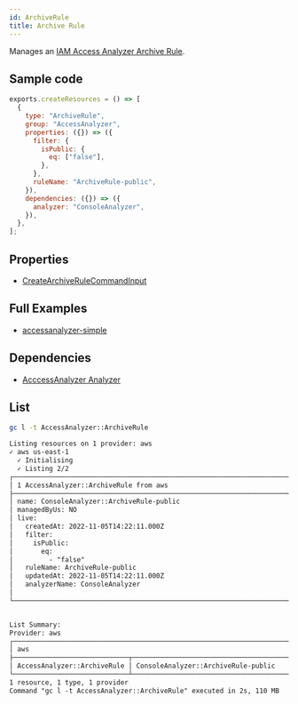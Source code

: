 ```yaml
---
id: ArchiveRule
title: Archive Rule
---
```


Manages an [IAM Access Analyzer Archive Rule](https://console.aws.amazon.com/access-analyzer/home).

## Sample code

```js
exports.createResources = () => [
  {
    type: "ArchiveRule",
    group: "AccessAnalyzer",
    properties: ({}) => ({
      filter: {
        isPublic: {
          eq: ["false"],
        },
      },
      ruleName: "ArchiveRule-public",
    }),
    dependencies: ({}) => ({
      analyzer: "ConsoleAnalyzer",
    }),
  },
];
```

## Properties

- [CreateArchiveRuleCommandInput](https://docs.aws.amazon.com/AWSJavaScriptSDK/v3/latest/clients/client-accessanalyzer/interfaces/createarchiverulecommandinput.html)

## Full Examples

- [accessanalyzer-simple](https://github.com/grucloud/grucloud/tree/main/examples/aws/AccessArchiveRule/accessanalyzer-simple)

## Dependencies

- [AcccessAnalyzer Analyzer](./Analyzer.md)

## List

```sh
gc l -t AccessAnalyzer::ArchiveRule
```

```txt
Listing resources on 1 provider: aws
✓ aws us-east-1
  ✓ Initialising
  ✓ Listing 2/2
┌──────────────────────────────────────────────────────────────────────────┐
│ 1 AccessAnalyzer::ArchiveRule from aws                                   │
├──────────────────────────────────────────────────────────────────────────┤
│ name: ConsoleAnalyzer::ArchiveRule-public                                │
│ managedByUs: NO                                                          │
│ live:                                                                    │
│   createdAt: 2022-11-05T14:22:11.000Z                                    │
│   filter:                                                                │
│     isPublic:                                                            │
│       eq:                                                                │
│         - "false"                                                        │
│   ruleName: ArchiveRule-public                                           │
│   updatedAt: 2022-11-05T14:22:11.000Z                                    │
│   analyzerName: ConsoleAnalyzer                                          │
│                                                                          │
└──────────────────────────────────────────────────────────────────────────┘


List Summary:
Provider: aws
┌─────────────────────────────────────────────────────────────────────────┐
│ aws                                                                     │
├─────────────────────────────┬───────────────────────────────────────────┤
│ AccessAnalyzer::ArchiveRule │ ConsoleAnalyzer::ArchiveRule-public       │
└─────────────────────────────┴───────────────────────────────────────────┘
1 resource, 1 type, 1 provider
Command "gc l -t AccessAnalyzer::ArchiveRule" executed in 2s, 110 MB
```
